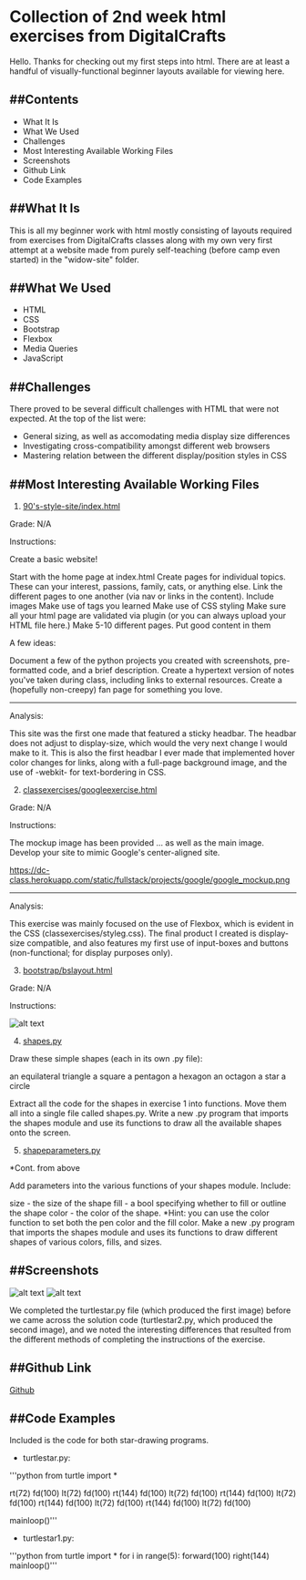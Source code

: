 # Collection of 2nd week html exercises from DigitalCrafts

Hello. Thanks for checking out my first steps into html. There are at least a handful of visually-functional beginner layouts available for viewing here.

##Contents
--- 
  * What It Is
  * What We Used
  * Challenges
  * Most Interesting Available Working Files
  * Screenshots
  * Github Link
  * Code Examples

##What It Is
---
This is all my beginner work with html mostly consisting of layouts required from exercises from DigitalCrafts classes along with my own very first attempt at a website made from purely self-teaching (before camp even started) in the "widow-site" folder.

##What We Used
---
  * HTML
  * CSS
  * Bootstrap
  * Flexbox
  * Media Queries
  * JavaScript

##Challenges
---
There proved to be several difficult challenges with HTML that were not expected. At the top of the list were:

  * General sizing, as well as accomodating media display size differences
  * Investigating cross-compatibility amongst different web browsers
  * Mastering relation between the different display/position styles in CSS

##Most Interesting Available Working Files
---

1. [90's-style-site/index.html](https://github.com/ekim1707/web_projects/blob/master/90's-style-site/index.html)

Grade: N/A

Instructions:

Create a basic website!

Start with the home page at index.html
Create pages for individual topics. These can your interest, passions, family, cats, or anything else.
Link the different pages to one another (via nav or links in the content).
Include images
Make use of tags you learned
Make use of CSS styling
Make sure all your html page are validated via plugin (or you can always upload your HTML file here.)
Make 5-10 different pages. Put good content in them
 
A few ideas:

Document a few of the python projects you created with screenshots, pre-formatted code, and a brief description.
Create a hypertext version of notes you've taken during class, including links to external resources.
Create a (hopefully non-creepy) fan page for something you love.

---

Analysis:

This site was the first one made that featured a sticky headbar. The headbar does not adjust to display-size, which would the very next change I would make to it. This is also the first headbar I ever made that implemented hover color changes for links, along with a full-page background image, and the use of -webkit- for text-bordering in CSS.

2. [classexercises/googleexercise.html](https://github.com/ekim1707/web_projects/blob/master/classexercises/googleexercise.html)

Grade: N/A

Instructions:

The mockup image has been provided ... as well as the main image.
Develop your site to mimic Google's center-aligned site.

https://dc-class.herokuapp.com/static/fullstack/projects/google/google_mockup.png

---

Analysis:

This exercise was mainly focused on the use of Flexbox, which is evident in the CSS (classexercises/styleg.css). The final product I created is display-size compatible, and also features my first use of input-boxes and buttons (non-functional; for display purposes only).

3. [bootstrap/bslayout.html](https://github.com/ekim1707/web_projects/blob/master/bootstrap/bslayout.html)

Grade: N/A

Instructions:

![alt text](https://github.com/ekim1707/web_projects/blob/master/bootstrap/images/bootstrap.png 'bootstrap.png')

4. [shapes.py](https://github.com/ekim1707/secondclasspython/blob/master/shapes.py)

Draw these simple shapes (each in its own .py file):

an equilateral triangle
a square
a pentagon
a hexagon
an octagon
a star
a circle

Extract all the code for the shapes in exercise 1 into functions. Move them all into a single file called shapes.py. Write a new .py program that imports the shapes module and use its functions to draw all the available shapes onto the screen.

5. [shapeparameters.py](https://github.com/ekim1707/secondclasspython/blob/master/shapeparameters.py)

*Cont. from above

Add parameters into the various functions of your shapes module. Include:

size - the size of the shape
fill - a bool specifying whether to fill or outline the shape
color - the color of the shape. *Hint: you can use the color function to set both the pen color and the fill color.
Make a new .py program that imports the shapes module and uses its functions to draw different shapes of various colors, fills, and sizes.

##Screenshots
---
![alt text](https://github.com/ekim1707/secondclasspython/blob/master/screenshots/turtlestar.png 'turtlestar.png')
![alt text](https://github.com/ekim1707/secondclasspython/blob/master/screenshots/turtlestar1.png 'turtlestar1.png')

We completed the turtlestar.py file (which produced the first image) before we came across the solution code (turtlestar2.py, which produced the second image), and we noted the interesting differences that resulted from the different methods of completing the instructions of the exercise.

##Github Link
---
[Github](https://github.com/ekim1707/secondclasspython)

##Code Examples
---
Included is the code for both star-drawing programs.

* turtlestar.py:

'''python
from turtle import *

rt(72)
fd(100)
lt(72)
fd(100)
rt(144)
fd(100)
lt(72)
fd(100)
rt(144)
fd(100)
lt(72)
fd(100)
rt(144)
fd(100)
lt(72)
fd(100)
rt(144)
fd(100)
lt(72)
fd(100)

mainloop()'''

* turtlestar1.py:

'''python
from turtle import *
for i in range(5):
    forward(100)
    right(144)
mainloop()'''